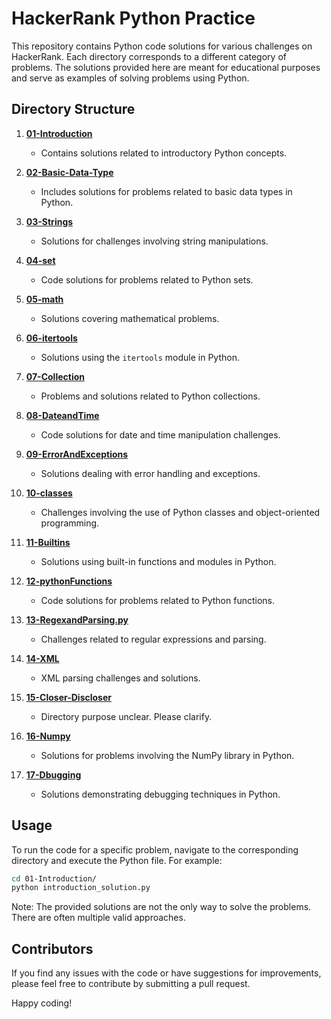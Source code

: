 
# HackerRank Python Practice

This repository contains Python code solutions for various challenges on HackerRank.
Each directory corresponds to a different category of problems. The solutions provided here are meant for educational purposes and serve as examples of solving problems using Python.

## Directory Structure

1. **[01-Introduction](01-Introduction)**
   - Contains solutions related to introductory Python concepts.

2. **[02-Basic-Data-Type](02-Basic-Data-Type)**
   - Includes solutions for problems related to basic data types in Python.

3. **[03-Strings](03-Strings)**
   - Solutions for challenges involving string manipulations.

4. **[04-set](04-set)**
   - Code solutions for problems related to Python sets.

5. **[05-math](05-math)**
   - Solutions covering mathematical problems.

6. **[06-itertools](06-itertools)**
   - Solutions using the `itertools` module in Python.

7. **[07-Collection](07-Collection)**
   - Problems and solutions related to Python collections.

8. **[08-DateandTime](08-DateandTime)**
   - Code solutions for date and time manipulation challenges.

9. **[09-ErrorAndExceptions](09-ErrorAndExceptions)**
   - Solutions dealing with error handling and exceptions.

10. **[10-classes](10-classes)**
    - Challenges involving the use of Python classes and object-oriented programming.

11. **[11-Builtins](11-Builtins)**
    - Solutions using built-in functions and modules in Python.

12. **[12-pythonFunctions](12-pythonFunctions)**
    - Code solutions for problems related to Python functions.

13. **[13-RegexandParsing.py](13-RegexandParsing.py)**
    - Challenges related to regular expressions and parsing.

14. **[14-XML](14-XML)**
    - XML parsing challenges and solutions.

15. **[15-Closer-Discloser](15-Closer-Discloser)**
    - Directory purpose unclear. Please clarify.

16. **[16-Numpy](16-Numpy)**
    - Solutions for problems involving the NumPy library in Python.

17. **[17-Dbugging](17-Dbugging)**
    - Solutions demonstrating debugging techniques in Python.

## Usage
To run the code for a specific problem, navigate to the corresponding directory and execute the Python file. For example:

```bash
cd 01-Introduction/
python introduction_solution.py
```
Note: The provided solutions are not the only way to solve the problems. There are often multiple valid approaches.

## Contributors
    
If you find any issues with the code or have suggestions for improvements, please feel free to contribute by submitting a pull request.

Happy coding!
